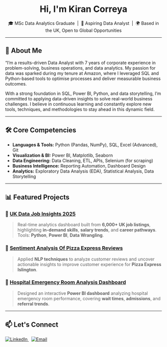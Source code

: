<h1 align="center">Hi, I'm Kiran Correya</h1>

<p align="center">
🎓 MSc Data Analytics Graduate &nbsp;|&nbsp; 💼 Aspiring Data Analyst &nbsp;|&nbsp; 🌍 Based in the UK, Open to Global Opportunities
</p>

---

## 🚀 About Me

“I’m a results-driven Data Analyst with 7 years of corporate experience in problem-solving, business operations, and data analytics. My passion for data was sparked during my tenure at Amazon, where I leveraged SQL and Python-based tools to optimise processes and deliver measurable business outcomes.

With a strong foundation in SQL, Power BI, Python, and data storytelling, I’m committed to applying data-driven insights to solve real-world business challenges. I believe in continuous learning and constantly explore new tools, techniques, and methodologies to stay ahead in this dynamic field.

---

## 🛠️ Core Competencies

- **Languages & Tools:** Python (Pandas, NumPy), SQL, Excel (Advanced), Git  
- **Visualization & BI:** Power BI, Matplotlib, Seaborn  
- **Data Engineering:** Data Cleaning, ETL, APIs, Selenium (for scraping)  
- **Business Intelligence:** Reporting Automation, Dashboard Design  
- **Analytics:** Exploratory Data Analysis (EDA), Statistical Analysis, Data Storytelling  

---

## 📊 Featured Projects

### 🌟 [UK Data Job Insights 2025](https://github.com/KiranCorreya93/UK-Data-Job-Insights-2025)
> Real-time analytics dashboard built from **6,000+ UK job listings**, highlighting **in-demand skills**, **salary trends**, and **career pathways**. Tools: **Python**, **Power BI**, **Data Wrangling**.

### 🌟 [Sentiment Analysis Of Pizza Express Reviews](https://github.com/KiranCorreya93/Sentiment-Analysis-Of-Pizza-Express-Reviews)
> Applied **NLP techniques** to analyze customer reviews and uncover actionable insights to improve customer experience for **Pizza Express Islington**.

### 🌟 [Hospital Emergency Room Analysis Dashboard](https://github.com/KiranCorreya93/Hospital-Emergency-Power-Bi-Dashboard)
> Designed an interactive **Power BI dashboard** analyzing hospital emergency room performance, covering **wait times**, **admissions**, and **referral trends**.

---

## 📫 Let's Connect

<p>
<a href="https://www.linkedin.com/in/kiran-correya-a48578129" target="_blank">
    <img alt="LinkedIn" src="https://img.shields.io/badge/LinkedIn-KiranCorreya-blue?logo=linkedin&style=flat-square" />
</a>
&nbsp;
<a href="mailto:kirancorreyaft@gmail.com">
    <img alt="Email" src="https://img.shields.io/badge/Email-kirancorreyaft@gmail.com-red?style=flat-square&logo=gmail" />
</a>
</p>
